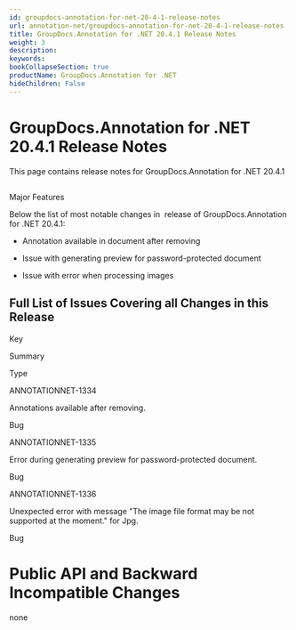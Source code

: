 ```yaml
---
id: groupdocs-annotation-for-net-20-4-1-release-notes
url: annotation-net/groupdocs-annotation-for-net-20-4-1-release-notes
title: GroupDocs.Annotation for .NET 20.4.1 Release Notes
weight: 3
description: 
keywords: 
bookCollapseSection: true
productName: GroupDocs.Annotation for .NET
hideChildren: False
---
```


# GroupDocs.Annotation for .NET 20.4.1 Release Notes

This page contains release notes for GroupDocs.Annotation for .NET 20.4.1

##   
Major Features

Below the list of most notable changes in  release of GroupDocs.Annotation for .NET 20.4.1:

*   Annotation available in document after removing
    
*   Issue with generating preview for password-protected document
    
*   Issue with error when processing images

  

## Full List of Issues Covering all Changes in this Release

Key

Summary

Type

ANNOTATIONNET-1334

Annotations available after removing.

Bug

ANNOTATIONNET-1335

Error during generating preview for password-protected document.

Bug

ANNOTATIONNET-1336

Unexpected error with message "The image file format may be not supported at the moment." for Jpg.

Bug

# Public API and Backward Incompatible Changes

none
